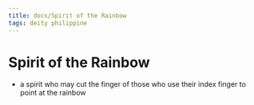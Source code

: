 ```yaml
---
title: docs/Spirit of the Rainbow
tags: deity philippine
---
```


# Spirit of the Rainbow
- a spirit who may cut the finger of those who use their index finger to point at the rainbow